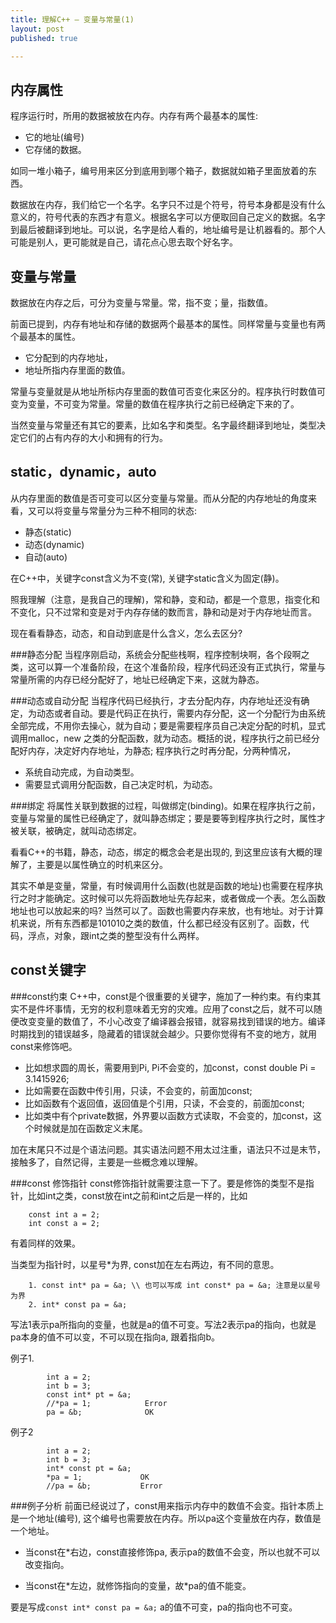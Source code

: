 ```yaml
---
title: 理解C++ — 变量与常量(1)
layout: post
published: true

---
```

内存属性
-----------
程序运行时，所用的数据被放在内存。内存有两个最基本的属性:

* 它的地址(编号)
* 它存储的数据。

如同一堆小箱子，编号用来区分到底用到哪个箱子，数据就如箱子里面放着的东西。

数据放在内存，我们给它一个名字。名字只不过是个符号，符号本身都是没有什么意义的，符号代表的东西才有意义。根据名字可以方便取回自己定义的数据。名字到最后被翻译到地址。可以说，名字是给人看的，地址编号是让机器看的。那个人可能是别人，更可能就是自己，请花点心思去取个好名字。

变量与常量
--------------
数据放在内存之后，可分为变量与常量。常，指不变；量，指数值。

前面已提到，内存有地址和存储的数据两个最基本的属性。同样常量与变量也有两个最基本的属性。

* 它分配到的内存地址，
* 地址所指内存里面的数值。

常量与变量就是从地址所标内存里面的数值可否变化来区分的。程序执行时数值可变为变量，不可变为常量。常量的数值在程序执行之前已经确定下来的了。

当然变量与常量还有其它的要素，比如名字和类型。名字最终翻译到地址，类型决定它们的占有内存的大小和拥有的行为。


static，dynamic，auto
------------
从内存里面的数值是否可变可以区分变量与常量。而从分配的内存地址的角度来看，又可以将变量与常量分为三种不相同的状态:

* 静态(static)
* 动态(dynamic)
* 自动(auto)

在C++中，关键字const含义为不变(常), 关键字static含义为固定(静)。

照我理解（注意，是我自己的理解)，常和静，变和动，都是一个意思，指变化和不变化，只不过常和变是对于内存存储的数而言，静和动是对于内存地址而言。

现在看看静态，动态，和自动到底是什么含义，怎么去区分? 

###静态分配
当程序刚启动，系统会分配些栈啊，程序控制块啊，各个段啊之类，这可以算一个准备阶段，在这个准备阶段，程序代码还没有正式执行，常量与常量所需的内存已经分配好了，地址已经确定下来，这就为静态。

###动态或自动分配
当程序代码已经执行，才去分配内存，内存地址还没有确定，为动态或者自动。要是代码正在执行，需要内存分配，这一个分配行为由系统全部完成，不用你去操心，就为自动；要是需要程序员自己决定分配的时机，显式调用malloc，new 之类的分配函数，就为动态。概括的说，程序执行之前已经分配好内存，决定好内存地址，为静态; 程序执行之时再分配，分两种情况，

* 系统自动完成，为自动类型。
* 需要显式调用分配函数，自己决定时机，为动态。

###绑定
将属性关联到数据的过程，叫做绑定(binding)。如果在程序执行之前，变量与常量的属性已经确定了，就叫静态绑定；要是要等到程序执行之时，属性才被关联，被确定，就叫动态绑定。

看看C++的书籍，静态，动态，绑定的概念会老是出现的, 到这里应该有大概的理解了，主要是以属性确立的时机来区分。

其实不单是变量，常量，有时候调用什么函数(也就是函数的地址)也需要在程序执行之时才能确定。这时候可以先将函数地址先存起来，或者做成一个表。怎么函数地址也可以放起来的吗? 当然可以了。函数也需要内存来放，也有地址。对于计算机来说，所有东西都是101010之类的数值，什么都已经没有区别了。函数，代码，浮点，对象，跟int之类的整型没有什么两样。


const关键字
-----------
###const约束
C++中，const是个很重要的关键字，施加了一种约束。有约束其实不是件坏事情，无穷的权利意味着无穷的灾难。应用了const之后，就不可以随便改变变量的数值了，不小心改变了编译器会报错，就容易找到错误的地方。编译时期找到的错误越多，隐藏着的错误就会越少。只要你觉得有不变的地方，就用const来修饰吧。

* 比如想求圆的周长，需要用到Pi, Pi不会变的，加const，const double Pi = 3.1415926;
* 比如需要在函数中传引用，只读，不会变的，前面加const; 
* 比如函数有个返回值，返回值是个引用，只读，不会变的，前面加const; 
* 比如类中有个private数据，外界要以函数方式读取，不会变的，加const，这个时候就是加在函数定义末尾。

加在末尾只不过是个语法问题。其实语法问题不用太过注重，语法只不过是末节，接触多了，自然记得，主要是一些概念难以理解。

###const 修饰指针
const修饰指针就需要注意一下了。要是修饰的类型不是指针，比如int之类，const放在int之前和int之后是一样的，比如

		const int a = 2;
		int const a = 2;
		
有着同样的效果。

当类型为指针时，以星号\*为界, const加在左右两边，有不同的意思。

		1. const int* pa = &a; \\ 也可以写成 int const* pa = &a; 注意是以星号为界
		2. int* const pa = &a;

写法1表示pa所指向的变量，也就是a的值不可变。写法2表示pa的指向，也就是pa本身的值不可以变，不可以现在指向a, 跟着指向b。

例子1.

			int a = 2;
			int b = 3;
			const int* pt = &a;
			//*pa = 1;            Error
			pa = &b;              OK  
			
例子2

			int a = 2;
			int b = 3;
			int* const pt = &a;
			*pa = 1;             OK
			//pa = &b;           Error   


###例子分析
前面已经说过了，const用来指示内存中的数值不会变。指针本质上是一个地址(编号), 这个编号也需要放在内存。所以pa这个变量放在内存，数值是一个地址。

* 当const在\*右边，const直接修饰pa, 表示pa的数值不会变，所以也就不可以改变指向。

* 当const在\*左边，就修饰指向的变量，故\*pa的值不能变。

要是写成`const int* const pa = &a;` a的值不可变，pa的指向也不可变。



